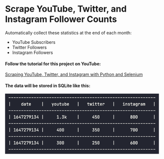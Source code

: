 # Scrape YouTube, Twitter, and Instagram Follower Counts

Automatically collect these statistics at the end of each month:

- YouTube Subscribers
- Twitter Followers
- Instagram Followers

#### Follow the tutorial for this project on YouTube:

[Scraping YouTube, Twitter, and Instagram with Python and Selenium](https://www.youtube.com/watch?v=PzHtVy3VIao)

#### The data will be stored in SQLite like this:

![SQLite data layout](https://github.com/LukePeters/scrape-follower-counts/blob/main/static/sqlite-data-layout.png?raw=true)
